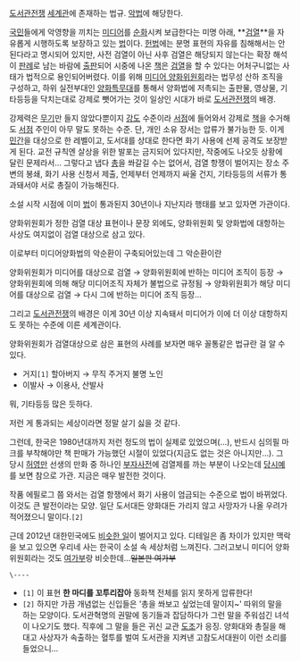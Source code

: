[도서관전쟁](%EB%8F%84%EC%84%9C%EA%B4%80%EC%A0%84%EC%9F%81.md)
[세계관](%EC%84%B8%EA%B3%84%EA%B4%80.md)에 존재하는 법규.
[악법](%EC%95%85%EB%B2%95.md)에 해당한다.

[국민](%EA%B5%AD%EB%AF%BC.md)들에게 악영향을 끼치는
[미디어](%EB%AF%B8%EB%94%94%EC%96%B4.md)를 [순화](%EC%88%9C%ED%99%94.md)시켜
보급한다는 미명 아래, **[검열](%EA%B2%80%EC%97%B4.md)**을 자유롭게 시행하도록 보장하고 있는
[법](%EB%B2%95.md)이다. [헌법](%ED%97%8C%EB%B2%95.md)에는 분명 표현의 자유를 침해해서는 안
된다라고 명시되어 있지만, 사전 검열이 아닌 사후 검열은 해당되지 않는다는 확장 해석이
[판례](%ED%8C%90%EB%A1%80.md)로 남는 바람에 [출판](%EC%B6%9C%ED%8C%90.md)되어 시중에 나온
[책](%EC%B1%85.md)은 [검열](%EA%B2%80%EC%97%B4.md)을 할 수 있다는 어처구니없는 사태가 법적으로
용인되어버렸다. 이를 위해 [미디어 양화위원회](%EB%AF%B8%EB%94%94%EC%96%B4%20%EC%96%91%ED%99%94%EC%9C%84%EC%9B%90%ED%9A%8C.md)라는 법무성 산하 조직을 구성하고, 하위 실전부대인
[양화특무대](%EC%96%91%ED%99%94%ED%8A%B9%EB%AC%B4%EB%8C%80.md)를 통해서 양화법에 저촉되는
출판물, 영상물, 기타등등을 닥치는대로 강제로 뺏어가는 것이 일상인 시대가 바로
[도서관전쟁](%EB%8F%84%EC%84%9C%EA%B4%80%EC%A0%84%EC%9F%81.md)의 배경.

강제력은 [무기](%EB%AC%B4%EA%B8%B0.md)만 들지 않았다뿐이지 [강도](%EA%B0%95%EB%8F%84.md)
수준이라 [서점](%EC%84%9C%EC%A0%90.md)에 들어와서 강제로 [책](%EC%B1%85.md)을 수거해도
[서점](%EC%84%9C%EC%A0%90.md) 주인이 아무 말도 못하는 수준. 단, 개인 소유 장서는 압류가 불가능한 듯. 이게
[민간](%EB%AF%BC%EA%B0%84.md)을 대상으로 한 레벨이고, 도서대를 상대로 한다면 화기 사용에 선제 공격도 보장받게
된다. 교전 규칙엔 살상을 위한 발포는 금지되어 있다지만, 작중에도 나오듯 상황에 달린 문제라서… 그렇다고 냅다
[총](%EC%B4%9D.md)을 쏴갈길 수는 없어서, 검열 항쟁이 벌어지는 장소 주변의 봉쇄, 화기 사용 신청서 제출, 언제부터
언제까지 싸울 건지, 기타등등의 서류가 통과돼서야 서로 총질이 가능해진다.

소설 시작 시점에 이미 [법](%EB%B2%95.md)이 통과된지 30년이나 지난지라 행태를 보고 있자면 가관이다.

양화위원회가 정한 검열 대상 표현이나 문장 외에도, 양화위원회 및 양화법에 대항하는 사상도 여지없이 검열 대상으로 삼고 있다.

이로부터 미디어양화법의 악순환이 구축되어있는데 그 악순환이란

양화위원회가 미디어를 대상으로 검열 → 양화위원회에 반하는 미디어 조직이 등장 → 양화위원회에 의해 해당 미디어조직 자체가 불법으로 규정됨
→ 양화위원회가 해당 미디어를 대상으로 검열 → 다시 그에 반하는 미디어 조직 등장…

그리고 [도서관전쟁](%EB%8F%84%EC%84%9C%EA%B4%80%EC%A0%84%EC%9F%81.md)의 배경은 이게 30년
이상 지속돼서 미디어가 이에 더 이상 대항하지도 못하는 수준에 이른 세계관이다.

양화위원회가 검열대상으로 삼은 표현의 사례를 보자면 매우 꼴통같은 법규란 걸 알 수 있다.

  * 거지`[1]` 할아버지 → 무직 주거지 불명 노인
  * 이발사 → 이용사, 산발사  

뭐, 기타등등 많은 듯하다.

저런 게 통과되는 세상이라면 정말 살기 싫을 것 같다.

그런데, 한국은 1980년대까지 저런 정도의 법이 실제로 있었으며(…), 반드시 심의필 마크를 부착해야만 책 판매가 가능했던 시절이
있었다(지금도 없는 것은 아니지만…). 그 당시 [허영만](%ED%97%88%EC%98%81%EB%A7%8C.md) 선생의 만화 중
하나인 [부자사전](%EB%B6%80%EC%9E%90%EC%82%AC%EC%A0%84.md)에 검열제를 까는 부분이 나오는데 [당시예](%EA%B0%81%EC%8B%9C%ED%83%88.md)를 보면 참으로 가관. 지금은 매우 발전한 것이다.

작품 에필로그 쯤 와서는 검열 항쟁에서 화기 사용이 엄금되는 수준으로 법이 바뀌었다. 이것도 큰 발전이라는 모양. 일단 도서대든 양화대든
가리지 않고 사망자가 나올 우려가 적어졌으니 말이다.`[2]`

근데 2012년 대한민국에도 [비슷한 일](%EC%85%A7%EB%8B%A4%EC%9A%B4%EC%A0%9C.md)이 벌어지고 있다.
디테일은 좀 차이가 있지만 맥락을 보고 있으면 우리네 사는 한국이 소설 속 세상처럼 느껴진다. 그러고보니 미디어 양화 위원회라는 것도
[여가부](%EC%97%AC%EA%B0%80%EB%B6%80.md)랑 비슷한데…<del>일본판 여가부</del>

`\----`

  * `[1]` 이 표현 **한 마디를 꼬투리잡아** 동화책 전체를 읽지 못하게 압류한다!
  * `[2]` 하지만 가끔 개념없는 신입들은 '총을 쏴보고 싶었는데 말이지~' 따위의 말을 하는 모양이다. 도서관혁명의 권말에 동기들과 잡담하다가 그런 말을 주워섬긴 녀석이 나오기도 했다. 직후에 그 말을 들은 귀신 교관 [도조](%EC%B9%B4%EC%82%AC%ED%95%98%EB%9D%BC%20%EC%9D%B4%EC%BF%A0.md)가 응징. 양화대와 총질을 해대고 사상자가 속출하는 혈투를 벌여 도서관을 지켜낸 고참도서대원이 이런 소리를 들었으니…


